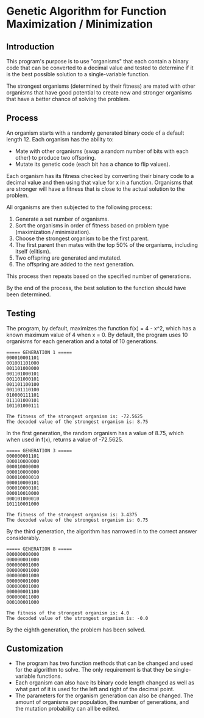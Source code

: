 # Genetic Algorithm for Function Maximization / Minimization

## Introduction

This program's purpose is to use "organisms" that each contain a binary code that can be converted to a decimal value and tested to determine
if it is the best possible solution to a single-variable function. 

The strongest organisms (determined by their fitness) are mated with other organisms that have good potential to create new and stronger organisms that have a better
chance of solving the problem. 

## Process

An organism starts with a randomly generated binary code of a default length 12. 
Each organism has the ability to:
<ul>
<li> Mate with other organisms (swap a random number of bits with each other) to produce two offspring. </li>
<li> Mutate its genetic code (each bit has a chance to flip values). </li>
</ul>

Each organism has its fitness checked by converting their binary code to a decimal value and then using that
value for x in a function. Organisms that are stronger will have a fitness that is close to the actual solution to the problem.

All organisms are then subjected to the following process:
<ol>
<li>Generate a set number of organisms.</li>
<li>Sort the organisms in order of fitness based on problem type (maximization / minimization).</li>
<li>Choose the strongest organism to be the first parent.</li>
<li>The first parent then mates with the top 50% of the organisms, including itself (elitism).</li>
<li>Two offspring are generated and mutated.</li>
<li>The offspring are added to the next generation.</li>
</ol>

This process then repeats based on the specified number of generations.

By the end of the process, the best solution to the function should have been determined.

## Testing
The program, by default, maximizes the function f(x) = 4 - x^2, which has a known maximum value of 4 when x = 0.
By default, the program uses 10 organisms for each generation and a total of 10 generations.
```
===== GENERATION 1 =====
000010001101
001001101000
001101000000
001101000101
001101000101
001101100100
001101110100
010000111101
011101000101
101101000111

The fitness of the strongest organism is: -72.5625
The decoded value of the strongest organism is: 8.75
```
In the first generation, the random organism has a value of 8.75, which when used in f(x), returns a value of -72.5625.
```
===== GENERATION 3 =====
000000001101
000010000000
000010000000
000010000000
000010000010
000010000101
000010000101
000010010000
000101000010
101110001000

The fitness of the strongest organism is: 3.4375
The decoded value of the strongest organism is: 0.75
```
By the third generation, the algorithm has narrowed in to the correct answer considerably. 
```
===== GENERATION 8 =====
000000000000
000000001000
000000001000
000000001000
000000001000
000000001000
000000001000
000000001100
000000011000
000100001000

The fitness of the strongest organism is: 4.0
The decoded value of the strongest organism is: -0.0
```
By the eighth generation, the problem has been solved.

## Customization
<ul>
<li>The program has two function methods that can be changed and used for the algorithm to solve. The only requirement is that they be single-variable functions.</li>
<li>Each organism can also have its binary code length changed as well as what part of it is used for the left and right of the decimal point.</li>
<li>The parameters for the organism generation can also be changed. The amount of organisms per population, the number of generations, and the mutation probability
can all be edited.</li>
</ul>

